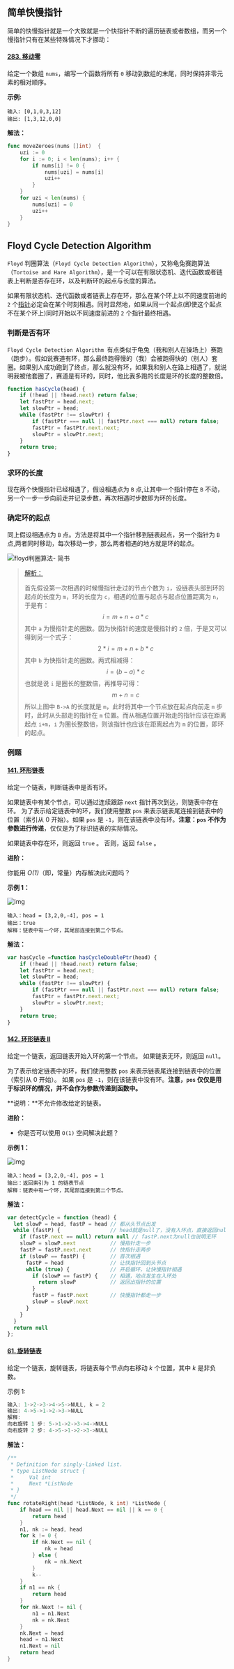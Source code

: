 ## 简单快慢指针

简单的快慢指针就是一个大致就是一个快指针不断的遍历链表或者数组，而另一个慢指针只有在某些特殊情况下才挪动：

#### [283. 移动零](https://leetcode-cn.com/problems/move-zeroes/)

给定一个数组 `nums`，编写一个函数将所有 `0` 移动到数组的末尾，同时保持非零元素的相对顺序。

**示例:**

```
输入: [0,1,0,3,12]
输出: [1,3,12,0,0]
```

**解法：**

```go
func moveZeroes(nums []int)  {
    uzi := 0
    for i := 0; i < len(nums); i++ {
        if nums[i] != 0 {
            nums[uzi] = nums[i]
            uzi++
        }
    }
    for uzi < len(nums) {
        nums[uzi] = 0
        uzi++
    }
}
```

## Floyd Cycle Detection Algorithm

`Floyd` 判圈算法（`Floyd Cycle Detection Algorithm`），又称龟兔赛跑算法（`Tortoise and Hare Algorithm`），是一个可以在有限状态机、迭代函数或者链表上判断是否存在环，以及判断环的起点与长度的算法。

如果有限状态机、迭代函数或者链表上存在环，那么在某个环上以不同速度前进的 `2` 个[指针](https://zh.wikipedia.org/wiki/指针_(信息学))必定会在某个时刻相遇。同时显然地，如果从同一个起点(即使这个起点不在某个环上)同时开始以不同速度前进的 `2` 个指针最终相遇。

### 判断是否有环

`Floyd Cycle Detection Algorithm `有点类似于龟兔（我和别人在操场上）赛跑（跑步）。假如说赛道有环，那么最终跑得慢的（我）会被跑得快的（别人）套圈。如果别人成功跑到了终点，那么就没有环，如果我和别人在路上相遇了，就说明我被他套圈了，赛道是有环的，同时，他比我多跑的长度是环的长度的整数倍。

```js
function hasCycle(head) {
    if (!head || !head.next) return false;
    let fastPtr = head.next;
    let slowPtr = head;
    while (fastPtr !== slowPtr) {
        if (fastPtr === null || fastPtr.next === null) return false;
        fastPtr = fastPtr.next.next;
        slowPtr = slowPtr.next;
    }
    return true;
}

```

### 求环的长度

现在两个快慢指针已经相遇了，假设相遇点为 `B` 点,让其中一个指针停在 `B` 不动，另一个一步一步向前走并记录步数，再次相遇时步数即为环的长度。

### 确定环的起点

同上假设相遇点为 `B` 点。方法是将其中一个指针移到链表起点，另一个指针为 `B` 点,两者同时移动，每次移动一步，那么两者相遇的地方就是环的起点。

![floyd判圈算法- 简书](assets/5D6F4239-2BF0-4F53-AB74-9C8B44A073A4.png)

> [解析：]()
>
> 首先假设第一次相遇的时候慢指针走过的节点个数为 `i`，设链表头部到环的起点的长度为 `m`，环的长度为 `c`，相遇的位置与起点与起点位置距离为 `n`，于是有：
> $$
> i = m + n + a * c
> $$
> 其中 `a` 为慢指针走的圈数。因为快指针的速度是慢指针的 `2` 倍，于是又可以得到另一个式子：
> $$
> 2 * i = m + n + b * c
> $$
> 其中 `b` 为快指针走的圈数。两式相减得：
> $$
> i = ( b - a ) * c
> $$
> 也就是说 `i` 是圈长的整数倍，再推导可得：
> $$
> m + n = c
> $$
> 所以上图中 `B->A` 的长度就是 `m`，此时将其中一个节点放在起点向前走 `m` 步时，此时从头部走的指针在 `m` 位置。而从相遇位置开始走的指针应该在距离起点 `i+m`，`i` 为圈长整数倍，则该指针也应该在距离起点为 `m` 的位置，即环的起点。

### 例题

#### [141. 环形链表](https://leetcode-cn.com/problems/linked-list-cycle/)

给定一个链表，判断链表中是否有环。

如果链表中有某个节点，可以通过连续跟踪 `next` 指针再次到达，则链表中存在环。 为了表示给定链表中的环，我们使用整数 `pos` 来表示链表尾连接到链表中的位置（索引从 0 开始）。如果 `pos` 是 `-1`，则在该链表中没有环。**注意：`pos` 不作为参数进行传递**，仅仅是为了标识链表的实际情况。

如果链表中存在环，则返回 `true` 。 否则，返回 `false` 。

**进阶：**

你能用 *O(1)*（即，常量）内存解决此问题吗？

**示例 1：**

![img](assets/circularlinkedlist.png)

```
输入：head = [3,2,0,-4], pos = 1
输出：true
解释：链表中有一个环，其尾部连接到第二个节点。
```

**解法：**

```js
var hasCycle =function hasCycleDoublePtr(head) {
    if (!head || !head.next) return false;
    let fastPtr = head.next;
    let slowPtr = head;
    while (fastPtr !== slowPtr) {
        if (fastPtr === null || fastPtr.next === null) return false;
        fastPtr = fastPtr.next.next;
        slowPtr = slowPtr.next;
    }
    return true;
}
```

#### [142. 环形链表 II](https://leetcode-cn.com/problems/linked-list-cycle-ii/)

给定一个链表，返回链表开始入环的第一个节点。 如果链表无环，则返回 `null`。

为了表示给定链表中的环，我们使用整数 `pos` 来表示链表尾连接到链表中的位置（索引从 0 开始）。 如果 `pos` 是 `-1`，则在该链表中没有环。**注意，`pos` 仅仅是用于标识环的情况，并不会作为参数传递到函数中。**

**说明：**不允许修改给定的链表。

**进阶：**

- 你是否可以使用 `O(1)` 空间解决此题？

**示例 1：**

![img](assets/circularlinkedlist-20210208154203049.png)

```
输入：head = [3,2,0,-4], pos = 1
输出：返回索引为 1 的链表节点
解释：链表中有一个环，其尾部连接到第二个节点。
```

**解法：**

```js
var detectCycle = function (head) {
  let slowP = head, fastP = head // 都从头节点出发
  while (fastP) {                // head就是null了，没有入环点，直接返回null
    if (fastP.next == null) return null // fastP.next为null也说明无环
    slowP = slowP.next           // 慢指针走一步
    fastP = fastP.next.next      // 快指针走两步
    if (slowP == fastP) {        // 首次相遇
      fastP = head               // 让快指针回到头节点
      while (true) {             // 开启循环，让快慢指针相遇
        if (slowP == fastP) {    // 相遇，地点发生在入环处
          return slowP           // 返回出指针的位置
        }
        fastP = fastP.next       // 快慢指针都走一步
        slowP = slowP.next
      }
    }
  }
  return null
};
```

#### [61. 旋转链表](https://leetcode-cn.com/problems/rotate-list/)

给定一个链表，旋转链表，将链表每个节点向右移动 *k* 个位置，其中 *k* 是非负数。

示例 1:

```js
输入: 1->2->3->4->5->NULL, k = 2
输出: 4->5->1->2->3->NULL
解释:
向右旋转 1 步: 5->1->2->3->4->NULL
向右旋转 2 步: 4->5->1->2->3->NULL
```

**解法：**

```go
/**
 * Definition for singly-linked list.
 * type ListNode struct {
 *     Val int
 *     Next *ListNode
 * }
 */
func rotateRight(head *ListNode, k int) *ListNode {
    if head == nil || head.Next == nil || k == 0 {
        return head
    }
    n1, nk := head, head
    for k != 0 {
        if nk.Next == nil {
            nk = head
        } else {
            nk = nk.Next
        }
        k--
    }
    if n1 == nk {
        return head
    }
    for nk.Next != nil {
        n1 = n1.Next
        nk = nk.Next
    }
    nk.Next = head
    head = n1.Next
    n1.Next = nil
    return head
}
```

